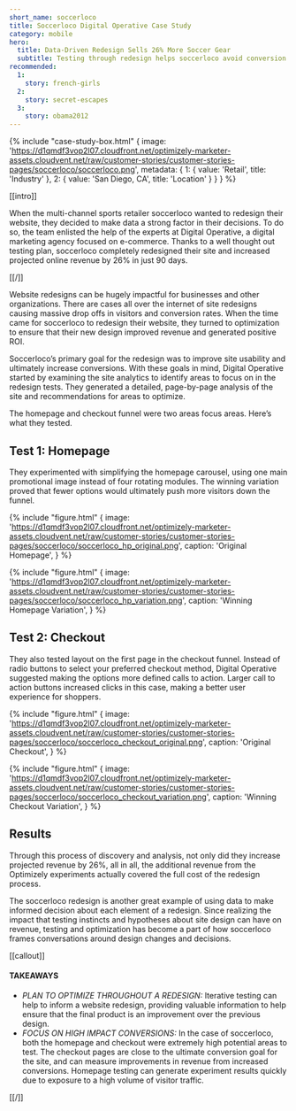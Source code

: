 ```yaml
---
short_name: soccerloco
title: Soccerloco Digital Operative Case Study
category: mobile
hero:
  title: Data-Driven Redesign Sells 26% More Soccer Gear
  subtitle: Testing through redesign helps soccerloco avoid conversion pitfalls
recommended:
  1:
    story: french-girls
  2:
    story: secret-escapes
  3:
    story: obama2012
---
```


{% include "case-study-box.html"
  {
    image: 'https://d1qmdf3vop2l07.cloudfront.net/optimizely-marketer-assets.cloudvent.net/raw/customer-stories/customer-stories-pages/soccerloco/soccerloco.png',
    metadata: {
      1: {
        value: 'Retail',
        title: 'Industry'
      },
      2: {
        value: 'San Diego, CA',
        title: 'Location'
      }
    }
  }
%}

[[intro]]

When the multi-channel sports retailer soccerloco wanted to redesign their website, they decided to make data a strong factor in their decisions. To do so, the team enlisted the help of the experts at Digital Operative, a digital marketing agency focused on e-commerce. Thanks to a well thought out testing plan, soccerloco completely redesigned their site and increased projected online revenue by 26% in just 90 days.

[[/]]

Website redesigns can be hugely impactful for businesses and other organizations. There are cases all over the internet of site redesigns causing massive drop offs in visitors and conversion rates. When the time came for soccerloco to redesign their website, they turned to optimization to ensure that their new design improved revenue and generated positive ROI.

Soccerloco’s primary goal for the redesign was to improve site usability and ultimately increase conversions. With these goals in mind, Digital Operative started by examining the site analytics to identify areas to focus on in the redesign tests. They generated a detailed, page-by-page analysis of the site and recommendations for areas to optimize.

The homepage and checkout funnel were two areas focus areas. Here’s what they tested.

## Test 1: Homepage

They experimented with simplifying the homepage carousel, using one main promotional image instead of four rotating modules. The winning variation proved that fewer options would ultimately push more visitors down the funnel.

{% include "figure.html"
  {
    image: 'https://d1qmdf3vop2l07.cloudfront.net/optimizely-marketer-assets.cloudvent.net/raw/customer-stories/customer-stories-pages/soccerloco/soccerloco_hp_original.png',
    caption: 'Original Homepage',
  }
%}

{% include "figure.html"
  {
    image: 'https://d1qmdf3vop2l07.cloudfront.net/optimizely-marketer-assets.cloudvent.net/raw/customer-stories/customer-stories-pages/soccerloco/soccerloco_hp_variation.png',
    caption: 'Winning Homepage Variation',
  }
%}

## Test 2: Checkout

They also tested layout on the first page in the checkout funnel. Instead of radio buttons to select your preferred checkout method, Digital Operative suggested making the options more defined calls to action. Larger call to action buttons increased clicks in this case, making a better user experience for shoppers.

{% include "figure.html"
  {
    image: 'https://d1qmdf3vop2l07.cloudfront.net/optimizely-marketer-assets.cloudvent.net/raw/customer-stories/customer-stories-pages/soccerloco/soccerloco_checkout_original.png',
    caption: 'Original Checkout',
  }
%}

{% include "figure.html"
  {
    image: 'https://d1qmdf3vop2l07.cloudfront.net/optimizely-marketer-assets.cloudvent.net/raw/customer-stories/customer-stories-pages/soccerloco/soccerloco_checkout_variation.png',
    caption: 'Winning Checkout Variation',
  }
%}

## Results

Through this process of discovery and analysis, not only did they increase projected revenue by 26%, all in all, the additional revenue from the Optimizely experiments actually covered the full cost of the redesign process.

The soccerloco redesign is another great example of using data to make informed decision about each element of a redesign. Since realizing the impact that testing instincts and hypotheses about site design can have on revenue, testing and optimization has become a part of how soccerloco frames conversations around design changes and decisions.

[[callout]]

#### TAKEAWAYS

- *PLAN TO OPTIMIZE THROUGHOUT A REDESIGN:* Iterative testing can help to inform a website redesign, providing valuable information to help ensure that the final product is an improvement over the previous design.
- *FOCUS ON HIGH IMPACT CONVERSIONS:* In the case of soccerloco, both the homepage and checkout were extremely high potential areas to test. The checkout pages are close to the ultimate conversion goal for the site, and can measure improvements in revenue from increased conversions. Homepage testing can generate experiment results quickly due to exposure to a high volume of visitor traffic.

[[/]]